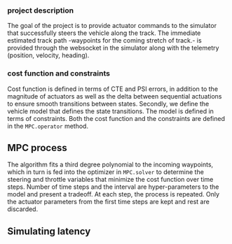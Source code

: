 

### project description
The goal of the project is to provide actuator commands to the simulator that successfully steers the vehicle along the track. The immediate estimated track path -waypoints for the coming stretch of track.- is provided through the websocket in the simulator along with the telemetry (position, velocity, heading).

### cost function and constraints
Cost function is defined in terms of CTE and PSI errors, in addition to the magnitude of actuators as well as the delta between sequential actuations to ensure smooth transitions between states. Secondly, we define the vehicle model that defines the state transitions. The model is defined in terms of constraints. Both the cost function and the constraints are defined in the `MPC.operator` method.

## MPC process
The algorithm fits a third degree polynomial to the incoming waypoints, which in turn is fed into the optimizer in `MPC.solver` to determine the steering and throttle variables that minimize the cost function over time steps. Number of time steps and the interval are hyper-parameters to the model and present a tradeoff. At each step, the process is repeated. Only the actuator parameters from the first time steps are kept and rest are discarded.

## Simulating latency
